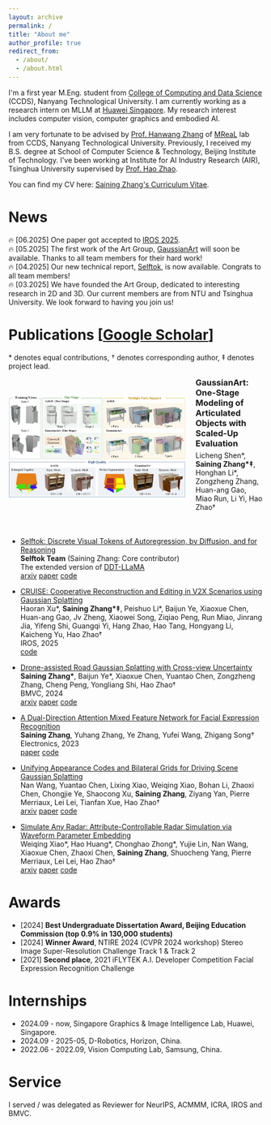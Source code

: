 ```yaml
---
layout: archive
permalink: /
title: "About me"
author_profile: true
redirect_from: 
  - /about/
  - /about.html
---
```


I'm a first year M.Eng. student from [College of Computing and Data Science](https://www.ntu.edu.sg/computing) (CCDS), Nanyang Technological University. I am currently working as a research intern on MLLM at [Huawei Singapore](https://www.huawei.com/sg/).
My research interest includes computer vision, computer graphics and embodied AI.

I am very fortunate to be advised by [Prof. Hanwang Zhang](https://personal.ntu.edu.sg/hanwangzhang/) of [MReaL](https://mreallab.github.io/) lab from CCDS, Nanyang Technological University. Previously, I received my B.S. degree at School of Computer Science & Technology, Beijing Institute of Technology. I've been working at Institute for AI Industry Research (AIR), Tsinghua University supervised by [Prof. Hao Zhao](https://sites.google.com/view/fromandto).

You can find my CV here: [Saining Zhang's Curriculum Vitae](../assets/CV.pdf).

News
======
🔥 [06.2025] One paper got accepted to [IROS 2025](https://www.iros25.org/).<br>
🔥 [05.2025] The first work of the Art Group, [GaussianArt](https://sainingzhang.github.io/project/gaussianart/) will soon be available. Thanks to all team members for their hard work!<br>
🔥 [04.2025] Our new technical report, [Selftok](https://selftok-team.github.io/report/), is now available. Congrats to all team members!<br>
🔥 [03.2025] We have founded the Art Group, dedicated to interesting research in 2D and 3D. Our current members are from NTU and Tsinghua University. We look forward to having you join us!

Publications \[[Google Scholar](https://scholar.google.com/citations?user=P4efBMcAAAAJ&hl=zh-CN)\]
======
\* denotes equal contributions, † denotes corresponding author, ‡ denotes project lead. 

<div style="display: flex; align-items: center; margin-bottom: 40px;">
  <img src="../images/gaussianart.png" alt="GaussianArt: One-Stage Modeling of Articulated Objects with Scaled-Up Evaluation" style="width: 350px; height: auto; margin-right: 20px;">
  <div>
    <h3 style="margin: 0;"><a href="https://sainingzhang.github.io/project/gaussianart/" style="text-decoration: none;">GaussianArt: One-Stage Modeling of Articulated Objects with Scaled-Up Evaluation</a></h3>
    <p style="margin: 5px 0;">
          Licheng Shen*, <strong>Saining Zhang*‡</strong>, Honghan Li*, Zongzheng Zhang, Huan-ang Gao, Miao Run, Li Yi, Hao Zhao†
          <br>
    </p>
    <div style="display: flex; align-items: center; margin-top: 10px;">
      <a href="https://github.com/yourrepo" style="display: flex; align-items: center; text-decoration: none; color: #000;">
      </a>
    </div>
  </div>
</div>

* [Selftok: Discrete Visual Tokens of Autoregression, by Diffusion, and for Reasoning](https://selftok-team.github.io/report/)      
  **Selftok Team** (Saining Zhang: Core contributor)                     
  The extended version of [DDT-LLaMA](https://ddt-llama.github.io/)                             
  [arxiv](https://arxiv.org/abs/2505.07538) [paper](https://arxiv.org/pdf/2505.07538) [code](https://github.com/selftok-team/SelftokTokenizer)

* [CRUISE: Cooperative Reconstruction and Editing in V2X Scenarios using Gaussian Splatting
](https://github.com/SainingZhang/CRUISE?tab=readme-ov-file#cruise-cooperative-reconstruction-and-editing-in-v2x-scenarios-using-gaussian-splatting)      
  Haoran Xu\*, **Saining Zhang\*‡**, Peishuo Li\*, Baijun Ye, Xiaoxue Chen, Huan-ang Gao, Jv Zheng, Xiaowei Song, Ziqiao Peng, Run Miao, Jinrang Jia, Yifeng Shi, Guangqi Yi, Hang Zhao, Hao Tang, Hongyang Li, Kaicheng Yu, Hao Zhao†  
  IROS, 2025                     
  [code](https://github.com/SainingZhang/CRUISE?tab=readme-ov-file#cruise-cooperative-reconstruction-and-editing-in-v2x-scenarios-using-gaussian-splatting)

* [Drone-assisted Road Gaussian Splatting with Cross-view Uncertainty](https://sainingzhang.github.io/project/uc-gs/)      
  **Saining Zhang\***, Baijun Ye*, Xiaoxue Chen, Yuantao Chen, Zongzheng Zhang, Cheng Peng, Yongliang Shi, Hao Zhao†                    
  BMVC, 2024                 
  [arxiv](https://arxiv.org/abs/2408.15242) [paper](https://arxiv.org/pdf/2408.15242) [code](https://github.com/SainingZhang/uc-gs/)

* [A Dual-Direction Attention Mixed Feature Network for Facial Expression Recognition](https://www.mdpi.com/2079-9292/12/17/3595)      
  **Saining Zhang**, Yuhang Zhang, Ye Zhang, Yufei Wang, Zhigang Song†                     
  Electronics, 2023                          
  [paper](https://www.mdpi.com/2079-9292/12/17/3595) [code](https://github.com/SainingZhang/DDAMFN)

* [Unifying Appearance Codes and Bilateral Grids for Driving Scene Gaussian Splatting](https://bigcileng.github.io/bilateral-driving/)      
  Nan Wang, Yuantao Chen, Lixing Xiao, Weiqing Xiao, Bohan Li, Zhaoxi Chen, Chongjie Ye, Shaocong Xu, **Saining Zhang**, Ziyang Yan, Pierre Merriaux, Lei Lei, Tianfan Xue, Hao Zhao†   
   [arxiv](https://arxiv.org/abs/2506.05280) [paper](https://bigcileng.github.io/bilateral-driving/static/bilateral-driving-arxiv.pdf) [code](https://github.com/BigCiLeng/bilateral-driving)

* [Simulate Any Radar: Attribute-Controllable Radar Simulation via Waveform Parameter Embedding](https://zhuxing0.github.io/projects/SA-Radar/)      
  Weiqing Xiao\*, Hao Huang\*, Chonghao Zhong\*, Yujie Lin, Nan Wang, Xiaoxue Chen, Zhaoxi Chen, **Saining Zhang**, Shuocheng Yang, Pierre Merriaux, Lei Lei, Hao Zhao†   
   [arxiv](https://arxiv.org/abs/2506.03134) [paper](https://arxiv.org/pdf/2506.03134) [code](https://github.com/zhuxing0/SA-Radar)

Awards
======
* \[2024\] **Best Undergraduate Dissertation Award, Beijing Education Commission (top 0.9% in 130,000 students)**
* \[2024\] **Winner Award**, NTIRE 2024 (CVPR 2024 workshop) Stereo Image Super-Resolution
Challenge Track 1 & Track 2
* \[2021\] **Second place**, 2021 iFLYTEK A.I. Developer Competition Facial Expression Recognition
Challenge 

Internships
======
* 2024.09 - now, Singapore Graphics & Image Intelligence Lab, Huawei, Singapore.
* 2024.09 - 2025-05, D-Robotics, Horizon, China.
* 2022.06 - 2022.09, Vision Computing Lab, Samsung, China.

Service
======
I served / was delegated as Reviewer for NeurIPS, ACMMM, ICRA, IROS and BMVC.







